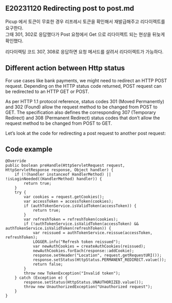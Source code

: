 ## E20231120 Redirecting post to post.md

Picup 에서 토큰이 무효한 경우 리프레시 토큰을 확인해서 재발급해주고 리다이렉트를 요구한다.       
그때 301, 302로 응답했다가 Post 요청에서 Get 으로 리다이렉트 되는 현상을 뒤늦게 확인했다.    

리다이렉팅 코드 307, 308로 응답하면 요청 메서드를 살려서 리다이렉트가 가능하다.     

## Different action between Http status

For use cases like bank payments, we might need to redirect an HTTP POST request. Depending on the HTTP status code returned, POST request can be redirected to an HTTP GET or POST.

As per HTTP 1.1 protocol reference, status codes 301 (Moved Permanently) and 302 (Found) allow the request method to be changed from POST to GET. The specification also defines the corresponding 307 (Temporary Redirect) and 308 (Permanent Redirect) status codes that don’t allow the request method to be changed from POST to GET.

Let’s look at the code for redirecting a post request to another post request:

## Code example

```
@Override
public boolean preHandle(HttpServletRequest request, HttpServletResponse response, Object handler) {
    if (!(handler instanceof HandlerMethod) || !isLoginNeeded((HandlerMethod) handler)) {
        return true;
    }
    try {
        var cookies = request.getCookies();
        var accessToken = accessToken(cookies);
        if (authTokenService.isValidToken(accessToken)) {
            return true;
        }
        var refreshToken = refreshToken(cookies);
        if (!authTokenService.isValidToken(accessToken) && authTokenService.isValidToken(refreshToken)) {
            var reissued = authTokenService.reissue(accessToken, refreshToken);
            LOGGER.info("Refresh token reissued");
            var newAuthCookies = createAuthCookies(reissued);
            newAuthCookies.forEach(response::addCookie);
            response.setHeader("Location", request.getRequestURI());
            response.setStatus(HttpStatus.PERMANENT_REDIRECT.value());
            return false;
        }
        throw new TokenException("Invalid token");
    } catch (Exception e) {
        response.setStatus(HttpStatus.UNAUTHORIZED.value());
        throw new UnauthorizedException("Unauthorized request");
    }
}
```
